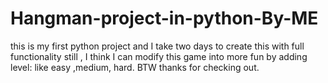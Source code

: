 # Hangman-project-in-python-By-ME
this is my first python project and I take two days to create this with full functionality still , I think I can modify this game into more fun by adding level: like easy ,medium, hard. BTW thanks for checking out.
